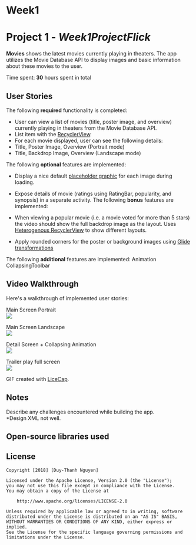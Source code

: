 # Week1
# Project 1 - *Week1ProjectFlick*

**Movies** shows the latest movies currently playing in theaters. The app utilizes the Movie Database API to display images and basic information about these movies to the user.

Time spent: **30** hours spent in total

## User Stories

The following **required** functionality is completed:

*  User can view a list of movies (title, poster image, and overview) currently playing in theaters from the Movie Database API.
*  List item with the [RecyclerView](https://guides.codepath.com/android/Using-the-RecyclerView).
*  For each movie displayed, user can see the following details:
*  Title, Poster Image, Overview (Portrait mode)
*  Title, Backdrop Image, Overview (Landscape mode)

The following **optional** features are implemented:

*  Display a nice default [placeholder graphic](https://guides.codepath.com/android/Displaying-Images-with-the-Glide-Library) for each image during loading.
* Expose details of movie (ratings using RatingBar, popularity, and synopsis) in a separate activity.
The following **bonus** features are implemented:

*  When viewing a popular movie (i.e. a movie voted for more than 5 stars) the video should show the full backdrop image as the layout.  Uses [Heterogenous RecyclerView](http://guides.codepath.com/android/Heterogenous-Layouts-inside-RecyclerView) to show different layouts.
*  Apply rounded corners for the poster or background images using [Glide transformations](https://bumptech.github.io/glide/doc/transformations.html)

The following **additional** features are implemented:
Animation CollapsingToolbar

## Video Walkthrough

Here's a walkthrough of implemented user stories:

Main Screen Portrait <br />
<img src = "https://github.com/thanhnguyenduy2304/Week1Flick/blob/master/assets/mainscreenportrait.gif"></img>

Main Screen Landscape <br />
<img src = "https://github.com/thanhnguyenduy2304/Week1Flick/blob/master/assets/mainscreenlandscape.gif"></img>

Detail Screen + Collapsing Animation <br />
<img src = "https://github.com/thanhnguyenduy2304/Week1Flick/blob/master/assets/animationaCollapsing.gif"></img>

Trailer play full screen <br />
<img src = "https://github.com/thanhnguyenduy2304/Week1Flick/blob/master/assets/youtubeplayfullscreen.gif"></img>


GIF created with [LiceCap](http://www.cockos.com/licecap/).

## Notes

Describe any challenges encountered while building the app.<br />
*Design XML not well.

## Open-source libraries used


## License

    Copyright [2018] [Duy-Thanh Nguyen]

    Licensed under the Apache License, Version 2.0 (the "License");
    you may not use this file except in compliance with the License.
    You may obtain a copy of the License at

        http://www.apache.org/licenses/LICENSE-2.0

    Unless required by applicable law or agreed to in writing, software
    distributed under the License is distributed on an "AS IS" BASIS,
    WITHOUT WARRANTIES OR CONDITIONS OF ANY KIND, either express or implied.
    See the License for the specific language governing permissions and
    limitations under the License.
